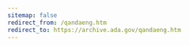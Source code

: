 ```yaml
---
sitemap: false 
redirect_from: /qandaeng.htm 
redirect_to: https://archive.ada.gov/qandaeng.htm 
---
```

